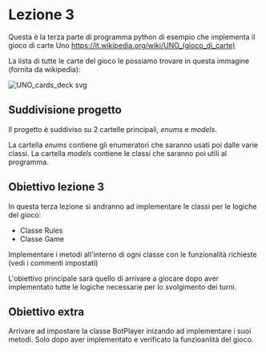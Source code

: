 # Lezione 3

Questa è la terza parte di programma python di esempio che implementa il gioco di carte Uno https://it.wikipedia.org/wiki/UNO_(gioco_di_carte)

La lista di tutte le carte del gioco le possiamo trovare in questa immagine (fornita da wikipedia): 

![UNO_cards_deck svg](https://user-images.githubusercontent.com/40794836/199604045-9f9ba18b-ca7d-41e8-aaae-de979a169a0b.png)

## Suddivisione progetto

Il progetto è suddiviso su 2 cartelle principali, *enums* e *models*.

La cartella *enums* contiene gli enumeratori che saranno usati poi dalle varie classi.
La cartella *models* contiene le classi che saranno poi utili al programma.

## Obiettivo lezione 3

In questa terza lezione si andranno ad implementare le classi per le logiche del gioco:

- Classe Rules
- Classe Game

Implementare i metodi all'interno di ogni classe con le funzionalità richieste (vedi i commenti impostati)

L'obiettivo principale sarà quello di arrivare a giocare dopo aver implementato tutte le logiche necessarie per lo svolgimento dei turni.

## Obiettivo extra

Arrivare ad impostare la classe BotPlayer inizando ad implementare i suoi metodi. Solo dopo aver implementato e verificato la funzioanlità del gioco.
